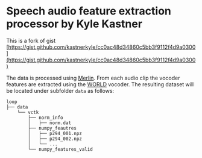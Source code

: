 # Speech audio feature extraction processor by Kyle Kastner

This is a fork of gist [https://gist.github.com/kastnerkyle/cc0ac48d34860c5bb3f9112f4d9a0300](https://gist.github.com/kastnerkyle/cc0ac48d34860c5bb3f9112f4d9a0300)

The data is processed using [Merlin](http://www.cstr.ed.ac.uk/projects/merlin/). From each audio clip the vocoder features are extracted using the [WORLD](http://ml.cs.yamanashi.ac.jp/world/english/) vocoder. The resulting dataset will be located under subfolder ```data``` as follows:

```
loop
├── data
    └── vctk
        ├── norm_info
        │   ├── norm.dat
        ├── numpy_feautres
        │   ├── p294_001.npz
        │   ├── p294_002.npz
        │   └── ...
        └── numpy_features_valid
```
